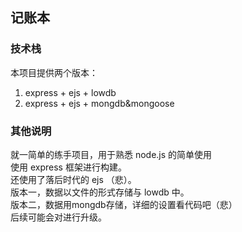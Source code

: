 ## 记账本
### 技术栈
本项目提供两个版本：
1. express + ejs + lowdb
2. express + ejs + mongdb&mongoose
### 其他说明
就一简单的练手项目，用于熟悉 node.js 的简单使用<br/>
使用 express 框架进行构建。<br/>
还使用了落后时代的 ejs （悲）。<br/>
版本一，数据以文件的形式存储与 lowdb 中。<br/>
版本二，数据用mongdb存储，详细的设置看代码吧（悲）<br/>
后续可能会对进行升级。
